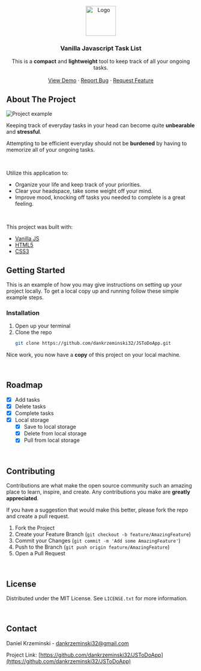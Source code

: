 
<!-- PROJECT LOGO -->
<br />
<div align="center">
  <a href="https://github.com/github_username/repo_name">
    <img src="https://thumbs.dreamstime.com/b/business-to-do-list-flat-icon-modern-style-task-list-business-to-do-list-flat-icon-modern-style-any-purposes-perfect-web-138650221.jpg" alt="Logo" width="80" height="80">
  </a>

<h3 align="center">Vanilla Javascript Task List</h3>

  <p align="center">
    This is a <b>compact</b> and <b>lightweight</b> tool to keep track of all your ongoing tasks.
    <br />
    <br />
    <a href="https://dankrzeminski32.github.io/JSToDoApp/">View Demo</a>
    ·
    <a href="https://github.com/dankrzeminski32/JSToDoApp/issues">Report Bug</a>
    ·
    <a href="https://github.com/dankrzeminski32/JSToDoApp/issues">Request Feature</a>
  </p>
</div>


<!-- ABOUT THE PROJECT -->
## About The Project
<img src="https://user-images.githubusercontent.com/76189617/147705959-5c13c6df-9945-4991-b249-0fd830d77fba.png" alt="Project example">

Keeping track of everyday tasks in your head can become quite **unbearable** and **stressful**.

Attempting to be efficient everyday should not be **burdened** by having to memorize all of your ongoing tasks.

<br />

Utilize this application to: 
* Organize your life and keep track of your priorities.
* Clear your headspace, take some weight off your mind. 
* Improve mood, knocking off tasks you needed to complete is a great feeling. 

<br />


This project was built with: 

* [Vanilla JS](https://www.javascript.com/)
* [HTML5](https://developer.mozilla.org/en-US/docs/Glossary/HTML5)
* [CSS3](https://developer.mozilla.org/en-US/docs/Web/CSS)

<!-- GETTING STARTED -->
## Getting Started

This is an example of how you may give instructions on setting up your project locally.
To get a local copy up and running follow these simple example steps.

### Installation

1. Open up your terminal
2. Clone the repo
   ```sh
   git clone https://github.com/dankrzeminski32/JSToDoApp.git
   ```


Nice work, you now have a **copy** of this project on your local machine. 

<br />

<!-- ROADMAP -->
## Roadmap

- [x] Add tasks 
- [x] Delete tasks
- [x] Complete tasks
- [x] Local storage
    - [x] Save to local storage
    - [x] Delete from local storage
    - [x] Pull from local storage  

<br />

<!-- CONTRIBUTING -->
## Contributing

Contributions are what make the open source community such an amazing place to learn, inspire, and create. Any contributions you make are **greatly appreciated**.

If you have a suggestion that would make this better, please fork the repo and create a pull request.

1. Fork the Project
2. Create your Feature Branch (`git checkout -b feature/AmazingFeature`)
3. Commit your Changes (`git commit -m 'Add some AmazingFeature'`)
4. Push to the Branch (`git push origin feature/AmazingFeature`)
5. Open a Pull Request

<br />

<!-- LICENSE -->
## License

Distributed under the MIT License. See `LICENSE.txt` for more information.

<br />

<!-- CONTACT -->
## Contact

Daniel Krzeminski - dankrzeminski32@gmail.com

Project Link: [https://github.com/dankrzeminski32/JSToDoApp](https://github.com/dankrzeminski32/JSToDoApp)
